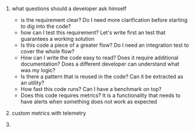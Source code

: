 1) what questions should a developer ask himself
    * is the requirement clear? Do I need more clarification before starting to dig into the code?
    * how can I test this requirement? Let's write first an test that guarantees a working solution
    * Is this code a piece of a greater flow? Do I need an integration test to cover the whole flow?
    * How can I write the code easy to read? Does it require additional documentation? Does a different developer can understand what was my logic?
    * Is there a pattern that is reused in the code? Can it be extracted as an utility?
    * How fast this code runs? Can I have a benchmark on top?
    * Does this code requires metrics? It is a functionality that needs to have alerts when something does not work as expected

2) custom metrics with telemetry
3)